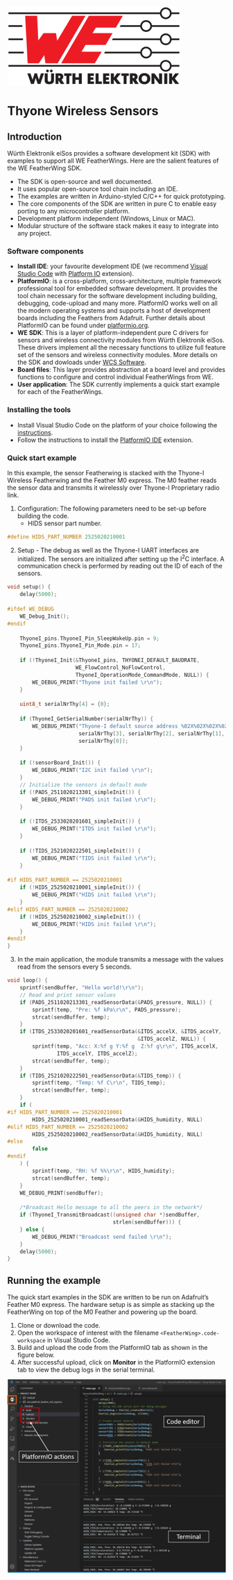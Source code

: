![WE Logo](../../assets/WE_Logo_small_t.png)

# Thyone Wireless Sensors

## Introduction

Würth Elektronik eiSos provides a software development kit (SDK) with examples to support all WE FeatherWings. Here are the salient features of the WE FeatherWing SDK.

* The SDK is open-source and well documented.
* It uses popular open-source tool chain including an IDE.
* The examples are written in Arduino-styled C/C++ for quick prototyping.
* The core components of the SDK are written in pure C to enable easy porting to any microcontroller platform.
* Development platform independent (Windows, Linux or MAC).
* Modular structure of the software stack makes it easy to integrate into any project.


### Software components

* **Install IDE**: your favourite development IDE (we recommend [Visual Studio Code](https://code.visualstudio.com/) with [Platform IO](https://platformio.org/) extension).
* **PlatformIO**: is a cross-platform, cross-architecture, multiple framework professional tool for embedded software development. It provides the tool chain necessary for the software development including building, debugging, code-upload and many more. PlatformIO works well on all the modern operating systems and supports a host of development boards including the Feathers from Adafruit. Further details about PlatformIO can be found under [platformio.org](https://platformio.org/).
* **WE SDK**: This is a layer of platform-independent pure C drivers for sensors and wireless connectivity modules from Würth Elektronik eiSos. These drivers implement all the necessary functions to utilize full feature set of the sensors and wireless connectivity modules. More details on the SDK and dowloads under [WCS Software](https://we-online.com/wcs-software).
* **Board files**: This layer provides abstraction at a board level and provides functions to configure and control individual FeatherWings from WE.
* **User application**: The SDK currently implements a quick start example for each of the FeatherWings.

### Installing the tools

* Install Visual Studio Code on the platform of your choice following the [instructions](https://code.visualstudio.com/docs).
* Follow the instructions to install the [PlatformIO IDE](https://platformio.org/install/ide?install=vscode) extension.

### Quick start example

In this example, the sensor Featherwing is stacked with the Thyone-I Wireless Featherwing and the Feather M0 express. The M0 feather reads the sensor data and transmits it wirelessly over Thyone-I Proprietary radio link.

1. Configuration: The following parameters need to be set-up before building the code.
    * HIDS sensor part number.
```C
#define HIDS_PART_NUMBER 2525020210001
```
2. Setup - The debug as well as the Thyone-I UART interfaces are initialized. The sensors are initialized after setting up the I<sup>2</sup>C interface. A communication check is performed by reading out the ID of each of the sensors.


```C
void setup() {
    delay(5000);

#ifdef WE_DEBUG
    WE_Debug_Init();
#endif

    ThyoneI_pins.ThyoneI_Pin_SleepWakeUp.pin = 9;
    ThyoneI_pins.ThyoneI_Pin_Mode.pin = 17;

    if (!ThyoneI_Init(&ThyoneI_pins, THYONEI_DEFAULT_BAUDRATE,
                      WE_FlowControl_NoFlowControl,
                      ThyoneI_OperationMode_CommandMode, NULL)) {
        WE_DEBUG_PRINT("Thyone init failed \r\n");
    }

    uint8_t serialNrThy[4] = {0};

    if (ThyoneI_GetSerialNumber(serialNrThy)) {
        WE_DEBUG_PRINT("Thyone-I default source address %02X%02X%02X%02X \r\n",
                       serialNrThy[3], serialNrThy[2], serialNrThy[1],
                       serialNrThy[0]);
    }

    if (!sensorBoard_Init()) {
        WE_DEBUG_PRINT("I2C init failed \r\n");
    }
    // Initialize the sensors in default mode
    if (!PADS_2511020213301_simpleInit()) {
        WE_DEBUG_PRINT("PADS init failed \r\n");
    }

    if (!ITDS_2533020201601_simpleInit()) {
        WE_DEBUG_PRINT("ITDS init failed \r\n");
    }

    if (!TIDS_2521020222501_simpleInit()) {
        WE_DEBUG_PRINT("TIDS init failed \r\n");
    }

#if HIDS_PART_NUMBER == 2525020210001
    if (!HIDS_2525020210001_simpleInit()) {
        WE_DEBUG_PRINT("HIDS init failed \r\n");
    }
#elif HIDS_PART_NUMBER == 2525020210002
    if (!HIDS_2525020210002_simpleInit()) {
        WE_DEBUG_PRINT("HIDS init failed \r\n");
    }
#endif
}
```
3. In the main application, the module transmits a message with the values read from the sensors every 5 seconds.
```C
void loop() {
    sprintf(sendBuffer, "Hello world!\r\n");
    // Read and print sensor values
    if (PADS_2511020213301_readSensorData(&PADS_pressure, NULL)) {
        sprintf(temp, "Pre: %f kPa\r\n", PADS_pressure);
        strcat(sendBuffer, temp);
    }
    if (ITDS_2533020201601_readSensorData(&ITDS_accelX, &ITDS_accelY,
                                          &ITDS_accelZ, NULL)) {
        sprintf(temp, "Acc: X:%f g Y:%f g  Z:%f g\r\n", ITDS_accelX,
                ITDS_accelY, ITDS_accelZ);
        strcat(sendBuffer, temp);
    }
    if (TIDS_2521020222501_readSensorData(&TIDS_temp)) {
        sprintf(temp, "Temp: %f C\r\n", TIDS_temp);
        strcat(sendBuffer, temp);
    }
    if (
#if HIDS_PART_NUMBER == 2525020210001
        HIDS_2525020210001_readSensorData(&HIDS_humidity, NULL)
#elif HIDS_PART_NUMBER == 2525020210002
        HIDS_2525020210002_readSensorData(&HIDS_humidity, NULL)
#else
        false
#endif
    ) {
        sprintf(temp, "RH: %f %%\r\n", HIDS_humidity);
        strcat(sendBuffer, temp);
    }
    WE_DEBUG_PRINT(sendBuffer);

    /*Broadcast Hello message to all the peers in the network*/
    if (ThyoneI_TransmitBroadcast((unsigned char *)sendBuffer,
                                  strlen(sendBuffer))) {
    } else {
        WE_DEBUG_PRINT("Broadcast send failed \r\n");
    }
    delay(5000);
}
```

## Running the example

The quick start examples in the SDK are written to be run on Adafruit’s Feather M0 express. The hardware setup is as simple as stacking up the FeatherWing on top of the M0 Feather and powering up the board.

1. Clone or download the code.
2. Open the workspace of interest with the filename `<FeatherWing>.code-workspace` in Visual Studio Code.
3. Build and upload the code from the PlatformIO tab as shown in the figure below.
4. After successful upload, click on **Monitor** in the PlatformIO extension tab to view the debug logs in the serial terminal.


![Running quick start example](../../assets/VSCode.png)

